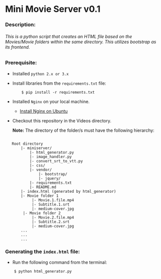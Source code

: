 # Mini Movie Server v0.1

### Description:
###### This is a python script that creates an HTML file based on the Movies/Movie folders within the same directory. This utilizes bootstrap as its frontend.

### Prerequisite:
* Installed `python 2.x or 3.x`
* Install libraries from the `requirements.txt` file:
    ```
        $ pip install -r requirements.txt
    ```
* Installed `Nginx` on your local machine.
    * [Install Nginx on Ubuntu](https://mediatemple.net/community/products/developer/204405534/install-nginx-on-ubuntu)
* Checkout this repository in the Videos directory.
    
    **Note:** 
    The directory of the folder/s must have the following hierarchy:
 ```
    
    Root directory
        |- miniserver/
            |- html_generator.py
            |- image_handler.py
            |- convert_srt_to_vtt.py
            |- css/
            |- vendor/
                |- bootstrap/
                |- jquery/
            |- requirements.txt
            |- README.md
        |- index.html (generated by html_generator)
        |- Movie folder 1
             |- Movie.1.file.mp4
             |- Subtitle.1.srt
             |- medium-cover.jpg
         |- Movie folder 2
             |- Movie.2.file.mp4
             |- Subtitle.2.srt
             |- medium-cover.jpg
        ...
        ...
        ...     
```

### Generating the `index.html` file:
* Run the following command from the terminal:
```
    $ python html_generator.py
```